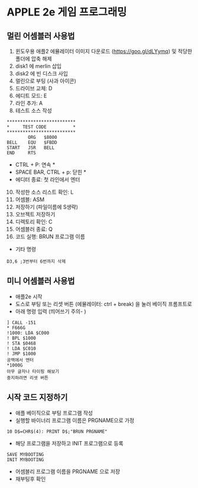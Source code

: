 # APPLE 2e 게임 프로그래밍

## 멀린 어셈블러 사용법
1. 윈도우용 애플2 에뮬레이터 이미지 다운로드 (https://goo.gl/dLYymq) 및 적당한 폴더에 압축 해제
2. disk1 에 merlin 삽입
3. disk2 에 빈 디스크 사입
4. 멀린으로 부팅 (사과 아이콘)
6. 드라이브 교체: D
7. 에디트 모드: E
8. 라인 추가: A
9. 테스트 소스 작성
```
**************************
*     TEST CODE          *
**************************
        ORG   $8000
BELL    EQU   $FBDD
START   JSR   BELL
END     RTS     
```
* CTRL + P: 연속 *
* SPACE BAR, CTRL + p: 닫힌 *
* 에디터 종료: 첫 라인에서 엔터

10. 작성한 소스 리스트 확인: L
11. 어셈블: ASM
12. 저장하기 (파일이름에 S생략)
13. 오브젝트 저장하기
14. 디렉토리 확인: C
15. 어셈블러 종료: Q
16. 코드 실행: BRUN 프로그램 이름
- 기타 명령
```
D3,6 ;3번부터 6번까지 삭제
```

## 미니 어셈블러 사용법
- 애플2e 시작
- 도스로 부팅 또는 리셋 버튼 (에뮬레이터: ctrl + break) 을 눌러 베이직 프롬프트로
- 아래 명령 입력 (띄어쓰기 주의- )
```
] CALL -151
* F666G
!1000: LDA $C000
! BPL $1000
! STA $0468
! LDA $C010
! JMP $1000
공백에서 엔터
*1000G
아무 글자나 타이핑 해보기
중지하려면 리셋 버튼
```

## 시작 코드 지정하기
- 애플 베이직으로 부팅 프로그램 작성
- 실행할 바이너리 프로그램 이름은 PRGNAME으로 가정
```
10 D$=CHR$(4): PRINT D$;"BRUN PRGNAME"
```
- 해당 프로그램을 저장하고 INIT 프로그램으로 등록
```
SAVE MYBOOTING
INIT MYBOOTING
```
- 어셈블리 프로그램 이름을 PRGNAME 으로 저장
- 재부팅후 확인 
